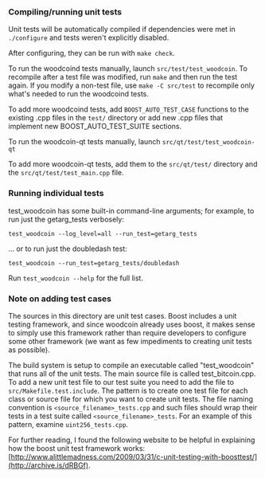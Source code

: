 ### Compiling/running unit tests

Unit tests will be automatically compiled if dependencies were met in `./configure`
and tests weren't explicitly disabled.

After configuring, they can be run with `make check`.

To run the woodcoind tests manually, launch `src/test/test_woodcoin`. To recompile
after a test file was modified, run `make` and then run the test again. If you
modify a non-test file, use `make -C src/test` to recompile only what's needed
to run the woodcoind tests.

To add more woodcoind tests, add `BOOST_AUTO_TEST_CASE` functions to the existing
.cpp files in the `test/` directory or add new .cpp files that
implement new BOOST_AUTO_TEST_SUITE sections.

To run the woodcoin-qt tests manually, launch `src/qt/test/test_woodcoin-qt`

To add more woodcoin-qt tests, add them to the `src/qt/test/` directory and
the `src/qt/test/test_main.cpp` file.

### Running individual tests

test_woodcoin has some built-in command-line arguments; for
example, to run just the getarg_tests verbosely:

    test_woodcoin --log_level=all --run_test=getarg_tests

... or to run just the doubledash test:

    test_woodcoin --run_test=getarg_tests/doubledash

Run `test_woodcoin --help` for the full list.

### Note on adding test cases

The sources in this directory are unit test cases.  Boost includes a
unit testing framework, and since woodcoin already uses boost, it makes
sense to simply use this framework rather than require developers to
configure some other framework (we want as few impediments to creating
unit tests as possible).

The build system is setup to compile an executable called "test_woodcoin"
that runs all of the unit tests.  The main source file is called
test_bitcoin.cpp. To add a new unit test file to our test suite you need
to add the file to `src/Makefile.test.include`. The pattern is to create
one test file for each class or source file for which you want to create
unit tests.  The file naming convention is `<source_filename>_tests.cpp`
and such files should wrap their tests in a test suite
called `<source_filename>_tests`. For an example of this pattern,
examine `uint256_tests.cpp`.

For further reading, I found the following website to be helpful in
explaining how the boost unit test framework works:
[http://www.alittlemadness.com/2009/03/31/c-unit-testing-with-boosttest/](http://archive.is/dRBGf).
